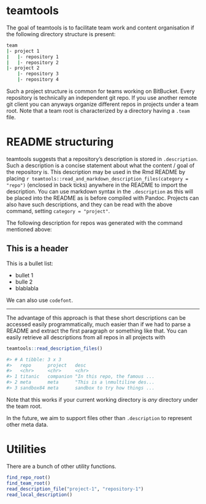 
<!-- README.md is generated from README.Rmd. Please edit that file -->

# teamtools

The goal of teamtools is to facilitate team work and content
organisation if the following directory structure is present:

``` bash
team
|- project 1
|   |- repository 1
|   |- repository 2
|- project 2
    |- repository 3
    |- repository 4
```

Such a project structure is common for teams working on BitBucket. Every
repository is technically an independent git repo. If you use another
remote git client you can anyways organize different repos in projects
under a team root. Note that a team root is characterized by a directory
having a `.team` file.

# README structuring

teamtools suggests that a repository’s description is stored in
`.description`. Such a description is a concise statement about what the
content / goal of the repository is. This description may be used in the
Rmd README by placing `r
teamtools::read_and_markdown_description_files(category = "repo")`
(enclosed in back ticks) anywhere in the README to import the
description. You can use markdown syntax in the `.description` as this
will be placed into the README as is before compiled with Pandoc.
Projects can also have such descriptions, and they can be read with the
above command, setting `category = "project"`.

The following description for repos was generated with the command
mentioned above:

## This is a header

This is a bullet list:

  - bullet 1
  - bulle 2
  - blablabla

We can also use `codefont`.

-----

The advantage of this approach is that these short descriptions can be
accessed easily programmatically, much easier than if we had to parse a
README and extract the first paragraph or something like that. You can
easily retrieve all descriptions from all repos in all projects with

``` r
teamtools::read_description_files()
```

``` r
#> # A tibble: 3 x 3
#>   repo      project   desc                                                                                          
#>   <chr>     <chr>     <chr>                                                                                         
#> 1 titanic   companion "In this repo, the famous ...
#> 2 meta      meta      "This is a \nmultiline des...
#> 3 sandbox84 meta      sandbox to try how things ...
```

Note that this works if your current working directory is *any*
directory under the team root.

In the future, we aim to support files other than `.description` to
represent other meta data.

# Utilities

There are a bunch of other utility functions.

``` r
find_repo_root()
find_team_root()
read_description_file("project-1", "repository-1")
read_local_description()
```
